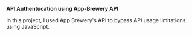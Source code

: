 **API Authentucation using App-Brewery API**

In this project, I used App Brewery's API to bypass API usage limitations using JavaScript.
